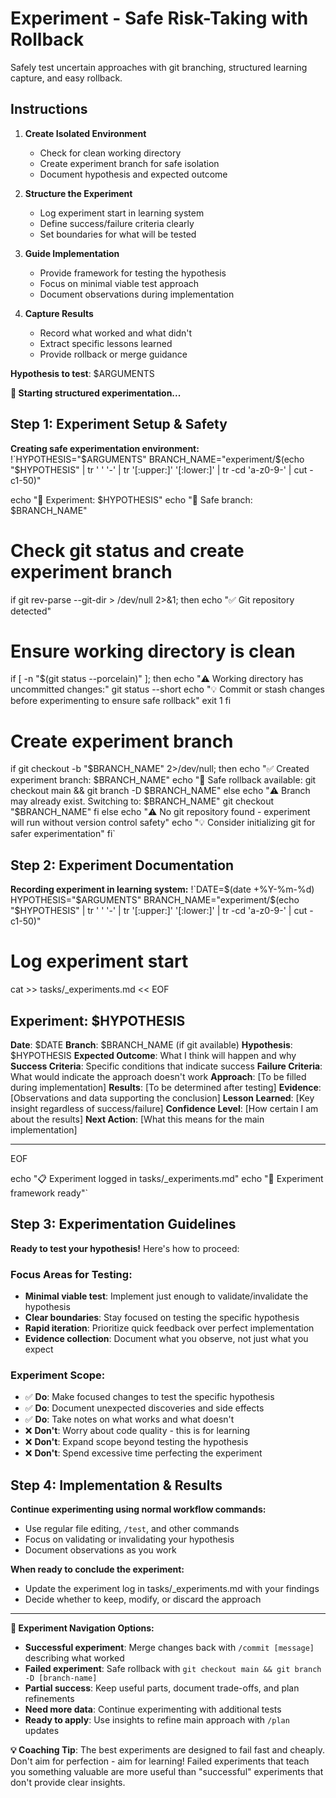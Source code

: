 # Experiment - Safe Risk-Taking with Rollback

Safely test uncertain approaches with git branching, structured learning capture, and easy rollback.

## Instructions

1. **Create Isolated Environment**  
   - Check for clean working directory
   - Create experiment branch for safe isolation
   - Document hypothesis and expected outcome

2. **Structure the Experiment**
   - Log experiment start in learning system
   - Define success/failure criteria clearly
   - Set boundaries for what will be tested

3. **Guide Implementation**
   - Provide framework for testing the hypothesis
   - Focus on minimal viable test approach
   - Document observations during implementation

4. **Capture Results**
   - Record what worked and what didn't
   - Extract specific lessons learned
   - Provide rollback or merge guidance

**Hypothesis to test**: $ARGUMENTS

**🧪 Starting structured experimentation...**

## Step 1: Experiment Setup & Safety

**Creating safe experimentation environment:**
!`HYPOTHESIS="$ARGUMENTS"
BRANCH_NAME="experiment/$(echo "$HYPOTHESIS" | tr ' ' '-' | tr '[:upper:]' '[:lower:]' | tr -cd 'a-z0-9-' | cut -c1-50)"

echo "🧪 Experiment: $HYPOTHESIS"
echo "📝 Safe branch: $BRANCH_NAME"

# Check git status and create experiment branch
if git rev-parse --git-dir > /dev/null 2>&1; then
  echo "✅ Git repository detected"
  
  # Ensure working directory is clean
  if [ -n "$(git status --porcelain)" ]; then
    echo "⚠️  Working directory has uncommitted changes:"
    git status --short
    echo "💡 Commit or stash changes before experimenting to ensure safe rollback"
    exit 1
  fi
  
  # Create experiment branch
  if git checkout -b "$BRANCH_NAME" 2>/dev/null; then
    echo "✅ Created experiment branch: $BRANCH_NAME"
    echo "🔄 Safe rollback available: git checkout main && git branch -D $BRANCH_NAME"
  else
    echo "⚠️  Branch may already exist. Switching to: $BRANCH_NAME"
    git checkout "$BRANCH_NAME"
  fi
else
  echo "⚠️  No git repository found - experiment will run without version control safety"
  echo "💡 Consider initializing git for safer experimentation"
fi`

## Step 2: Experiment Documentation

**Recording experiment in learning system:**
!`DATE=$(date +%Y-%m-%d)
HYPOTHESIS="$ARGUMENTS"
BRANCH_NAME="experiment/$(echo "$HYPOTHESIS" | tr ' ' '-' | tr '[:upper:]' '[:lower:]' | tr -cd 'a-z0-9-' | cut -c1-50)"

# Log experiment start
cat >> tasks/_experiments.md << EOF

## Experiment: $HYPOTHESIS
**Date**: $DATE
**Branch**: $BRANCH_NAME (if git available)
**Hypothesis**: $HYPOTHESIS
**Expected Outcome**: What I think will happen and why
**Success Criteria**: Specific conditions that indicate success
**Failure Criteria**: What would indicate the approach doesn't work
**Approach**: [To be filled during implementation]
**Results**: [To be determined after testing]
**Evidence**: [Observations and data supporting the conclusion]
**Lesson Learned**: [Key insight regardless of success/failure]
**Confidence Level**: [How certain I am about the results]
**Next Action**: [What this means for the main implementation]

---

EOF

echo "📋 Experiment logged in tasks/_experiments.md"
echo "🎯 Experiment framework ready"`

## Step 3: Experimentation Guidelines

**Ready to test your hypothesis!** Here's how to proceed:

### Focus Areas for Testing:
- **Minimal viable test**: Implement just enough to validate/invalidate the hypothesis
- **Clear boundaries**: Stay focused on testing the specific hypothesis
- **Rapid iteration**: Prioritize quick feedback over perfect implementation
- **Evidence collection**: Document what you observe, not just what you expect

### Experiment Scope:
- ✅ **Do**: Make focused changes to test the specific hypothesis
- ✅ **Do**: Document unexpected discoveries and side effects
- ✅ **Do**: Take notes on what works and what doesn't
- ❌ **Don't**: Worry about code quality - this is for learning
- ❌ **Don't**: Expand scope beyond testing the hypothesis
- ❌ **Don't**: Spend excessive time perfecting the experiment

## Step 4: Implementation & Results

**Continue experimenting using normal workflow commands:**
- Use regular file editing, `/test`, and other commands
- Focus on validating or invalidating your hypothesis
- Document observations as you work

**When ready to conclude the experiment:**
- Update the experiment log in tasks/_experiments.md with your findings
- Decide whether to keep, modify, or discard the approach

---

**🔄 Experiment Navigation Options:**

- **Successful experiment**: Merge changes back with `/commit [message]` describing what worked
- **Failed experiment**: Safe rollback with `git checkout main && git branch -D [branch-name]`  
- **Partial success**: Keep useful parts, document trade-offs, and plan refinements
- **Need more data**: Continue experimenting with additional tests
- **Ready to apply**: Use insights to refine main approach with `/plan` updates

**💡 Coaching Tip**: The best experiments are designed to fail fast and cheaply. Don't aim for perfection - aim for learning! Failed experiments that teach you something valuable are more useful than "successful" experiments that don't provide clear insights.